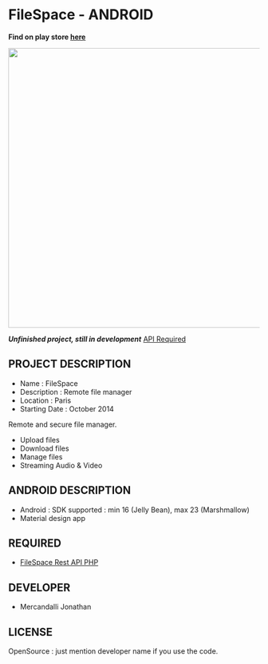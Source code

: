 FileSpace - ANDROID
=====================

**Find on play store [here](https://play.google.com/store/apps/details?id=com.mercandalli.android.apps.files)**



<p align="center">
	<img src="https://raw.github.com/Mercandj/FileSpace-Android/master/screenshot/play_store/filespace_wallp.png" width="560" />
</p>



**_Unfinished project, still in development_** [API Required](https://github.com/Mercandj/FileSpace-API)

## PROJECT DESCRIPTION

* Name : FileSpace
* Description : Remote file manager
* Location : Paris
* Starting Date : October 2014

Remote and secure file manager.
* Upload files
* Download files
* Manage files
* Streaming Audio & Video

## ANDROID DESCRIPTION

* Android : SDK supported : min 16 (Jelly Bean), max 23 (Marshmallow)
* Material design app


## REQUIRED

* [FileSpace Rest API PHP](https://github.com/Mercandj/FileSpace-API)


## DEVELOPER

* Mercandalli Jonathan


## LICENSE

OpenSource : just mention developer name if you use the code.